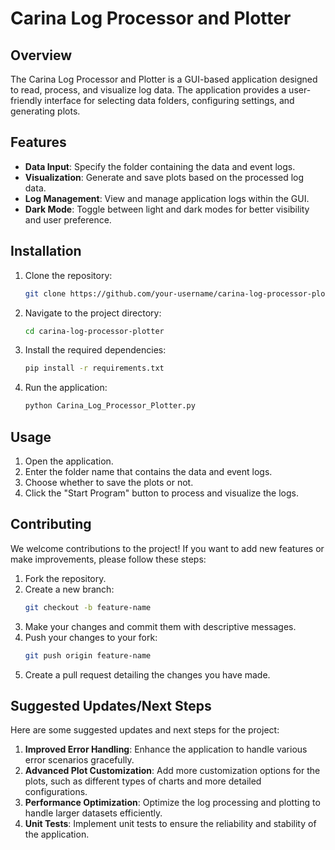
# Carina Log Processor and Plotter

## Overview

The Carina Log Processor and Plotter is a GUI-based application designed to read, process, and visualize log data. The application provides a user-friendly interface for selecting data folders, configuring settings, and generating plots.

## Features

- **Data Input**: Specify the folder containing the data and event logs.
- **Visualization**: Generate and save plots based on the processed log data.
- **Log Management**: View and manage application logs within the GUI.
- **Dark Mode**: Toggle between light and dark modes for better visibility and user preference.

## Installation

1. Clone the repository:
   ```sh
   git clone https://github.com/your-username/carina-log-processor-plotter.git
   ```
2. Navigate to the project directory:
   ```sh
   cd carina-log-processor-plotter
   ```
3. Install the required dependencies:
   ```sh
   pip install -r requirements.txt
   ```
4. Run the application:
   ```sh
   python Carina_Log_Processor_Plotter.py
   ```

## Usage

1. Open the application.
2. Enter the folder name that contains the data and event logs.
3. Choose whether to save the plots or not.
4. Click the "Start Program" button to process and visualize the logs.

## Contributing

We welcome contributions to the project! If you want to add new features or make improvements, please follow these steps:

1. Fork the repository.
2. Create a new branch:
   ```sh
   git checkout -b feature-name
   ```
3. Make your changes and commit them with descriptive messages.
4. Push your changes to your fork:
   ```sh
   git push origin feature-name
   ```
5. Create a pull request detailing the changes you have made.

## Suggested Updates/Next Steps

Here are some suggested updates and next steps for the project:

1. **Improved Error Handling**: Enhance the application to handle various error scenarios gracefully.
2. **Advanced Plot Customization**: Add more customization options for the plots, such as different types of charts and more detailed configurations.
3. **Performance Optimization**: Optimize the log processing and plotting to handle larger datasets efficiently.
4. **Unit Tests**: Implement unit tests to ensure the reliability and stability of the application.
